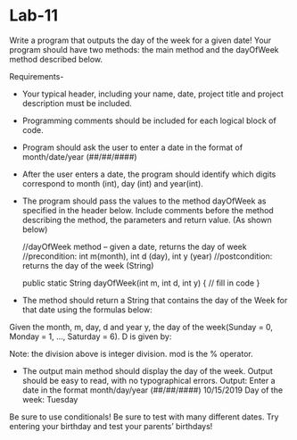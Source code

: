 # Lab-11

Write a program that outputs the day of the week for a given date! Your program should have two methods:  the main method and the dayOfWeek method described below.  


Requirements-
-	Your typical header, including your name, date, project title and project description must be included.
-	Programming comments should be included for each logical block of code.
-	Program should ask the user to enter a date in the format of month/date/year (##/##/####)
-	After the user enters a date, the program should identify which digits correspond to month (int), day (int) and year(int).
-	The program should pass the values to the method dayOfWeek as specified in the header below. Include comments before the method describing the method, the parameters and return value.  (As shown below)


    //dayOfWeek method – given a date, returns the day of week
    //precondition:  int m(month), int d (day), int y (year)
    //postcondition:  returns the day of the week (String)

    public static String dayOfWeek(int m, int d, int y)
    {
    	// fill in code
    }
-	The method should return a String that contains the day of the Week for that date using the formulas below:

Given the month, m, day, d and year y, the day of the week(Sunday = 0, Monday = 1, …, Saturday = 6).   D is given by:
  
Note: the division above is integer division. mod is the % operator.
-	The output main method should display the day of the week.  Output should be easy to read, with no typographical errors.
Output:
Enter a date in the format month/day/year (##/##/####)  10/15/2019
Day of the week: Tuesday

Be sure to use conditionals! Be sure to test with many different dates.  Try entering your birthday and test your parents’ birthdays!
